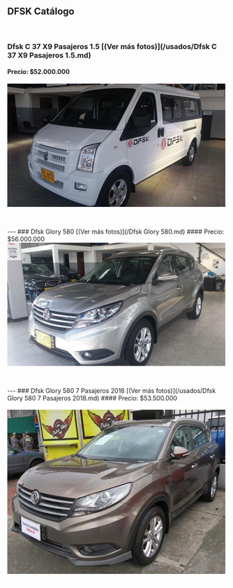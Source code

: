## DFSK Catálogo

<p>&nbsp;</p>

### Dfsk C 37 X9 Pasajeros 1.5 [(Ver más fotos)](/usados/Dfsk C 37 X9 Pasajeros 1.5.md)
#### Precio: $52.000.000

<img src="/usados/images/Dfsk C 37 X9 Pasajeros 1.5 - 0.4157.jpg?raw=true"/>
<p>&nbsp;</p>
---
### Dfsk Glory 580 [(Ver más fotos)](/Dfsk Glory 580.md)
#### Precio: $56.000.000

<img src="/usados/images/Dfsk Glory 580 - 0.5785.jpg?raw=true"/>
<p>&nbsp;</p>
---
### Dfsk Glory 580 7 Pasajeros 2018 [(Ver más fotos)](/usados/Dfsk Glory 580 7 Pasajeros 2018.md)
#### Precio: $53.500.000

<img src="/usados/images/Dfsk Glory 580 7 Pasajeros 2018 - 0.5653.jpg?raw=true"/>
<p>&nbsp;</p>

